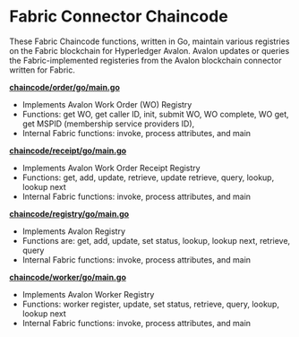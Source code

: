 <!--
Licensed under Creative Commons Attribution 4.0 International License
https://creativecommons.org/licenses/by/4.0/
-->

# Fabric Connector Chaincode

These Fabric Chaincode functions, written in Go,
maintain various registries on the Fabric blockchain for Hyperledger Avalon.
Avalon updates or queries the Fabric-implemented registeries
from the Avalon blockchain connector written for Fabric.

**[chaincode/order/go/main.go](chaincode/order/go/main.go)**
- Implements Avalon  Work Order (WO) Registry
- Functions: get WO, get caller ID, init, submit WO, WO complete, WO get,
  get MSPID (membership service providers ID),
- Internal Fabric functions: invoke, process attributes, and main

**[chaincode/receipt/go/main.go](chaincode/receipt/go/main.go)**
- Implements Avalon Work Order Receipt Registry
- Functions: get, add, update, retrieve, update retrieve, query,
  lookup, lookup next
- Internal Fabric functions: invoke, process attributes, and main

**[chaincode/registry/go/main.go](chaincode/registry/go/main.go)**
- Implements Avalon Registry
- Functions are: get, add, update, set status, lookup, lookup next, retrieve,
  query
- Internal Fabric functions: invoke, process attributes, and main

**[chaincode/worker/go/main.go](chaincode/worker/go/main.go)**
- Implements Avalon Worker Registry
- Functions: worker register, update, set status, retrieve, query,
  lookup, lookup next
- Internal Fabric functions: invoke, process attributes, and main
